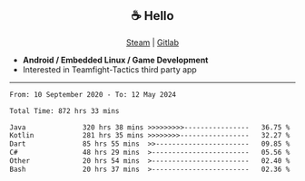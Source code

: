 <h2 align="center"> ☕ Hello </h2>

<p align="center">
  <a href="https://steamcommunity.com/id/Niforances/">Steam</a> |
  <a href="https://gitlab.com/niforances">Gitlab</a>
</p>

 - **Android / Embedded Linux / Game Development**
 - Interested in Teamfight-Tactics third party app

------

<!--START_SECTION:waka-->

```txt
From: 10 September 2020 - To: 12 May 2024

Total Time: 872 hrs 33 mins

Java              320 hrs 38 mins >>>>>>>>>----------------   36.75 %
Kotlin            281 hrs 35 mins >>>>>>>>-----------------   32.27 %
Dart              85 hrs 55 mins  >>-----------------------   09.85 %
C#                48 hrs 29 mins  >------------------------   05.56 %
Other             20 hrs 54 mins  >------------------------   02.40 %
Bash              20 hrs 37 mins  >------------------------   02.36 %
```

<!--END_SECTION:waka-->
